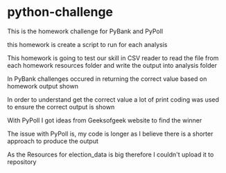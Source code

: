 # python-challenge

This is the homework challenge for PyBank and PyPoll

this homework is create a script to run for each analysis

This homework is going to test our skill in CSV reader to read the file from each homework resources folder and write the output into analysis folder

In PyBank challenges occured in returning the correct value based on homework output shown

In order to understand get the correct value a lot of print coding was used to ensure the correct output is shown

With PyPoll I got ideas from Geeksofgeek website to find the winner

The issue with PyPoll is, my code is longer as I believe there is a shorter approach to produce the output

As the Resources for election_data is big therefore I couldn't upload it to repository


